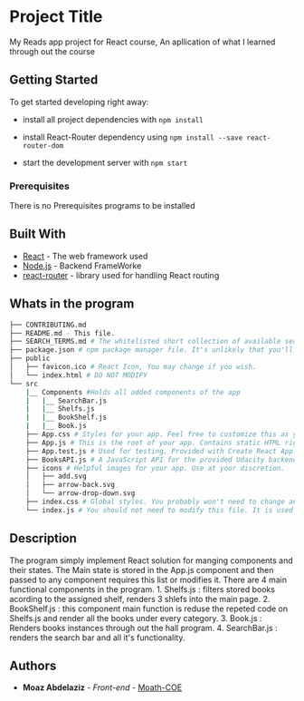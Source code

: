 # Project Title

My Reads app project for React course, An apllication of what I learned through out the course

## Getting Started

To get started developing right away:

- install all project dependencies with `npm install`

- install React-Router dependency using `npm install --save react-router-dom`

- start the development server with `npm start`

### Prerequisites

There is no Prerequisites programs to be installed

## Built With

- [React](https://reactjs.org/) - The web framework used
- [Node.js](https://nodejs.org/en/) - Backend FrameWorke
- [react-router](https://reactrouter.com/en/main) - library used for handling React routing

## Whats in the program

```bash
├── CONTRIBUTING.md
├── README.md - This file.
├── SEARCH_TERMS.md # The whitelisted short collection of available search terms for you to use with your app.
├── package.json # npm package manager file. It's unlikely that you'll need to modify this.
├── public
│   ├── favicon.ico # React Icon, You may change if you wish.
│   └── index.html # DO NOT MODIFY
└── src
    |__ Components #Holds all added components of the app
    |   |__ SearchBar.js
    |   |__ Shelfs.js
    |   |__ BookShelf.js
    |   |__ Book.js
    ├── App.css # Styles for your app. Feel free to customize this as you desire.
    ├── App.js # This is the root of your app. Contains static HTML right now.
    ├── App.test.js # Used for testing. Provided with Create React App. Testing is encouraged, but not required.
    ├── BooksAPI.js # A JavaScript API for the provided Udacity backend. Instructions for the methods are below.
    ├── icons # Helpful images for your app. Use at your discretion.
    │   ├── add.svg
    │   ├── arrow-back.svg
    │   └── arrow-drop-down.svg
    ├── index.css # Global styles. You probably won't need to change anything here.
    └── index.js # You should not need to modify this file. It is used for DOM rendering only.
```

## Description

The program simply implement React solution for manging components and their states. The Main state is stored in the App.js component and then passed to any component requires this list or modifies it. There are 4 main functional components in the program. 1. Shelfs.js : filters stored books acording to the assigned shelf, renders 3 shlefs into the main page. 2. BookShelf.js : this component main function is reduse the repeted code on Shelfs.js and render all the books under every category. 3. Book.js : Renders books instances through out the hall program. 4. SearchBar.js : renders the search bar and all it's functionality.

## Authors

- **Moaz Abdelaziz** - _Front-end_ - [Moath-COE](https://github.com/Moath-COE)
